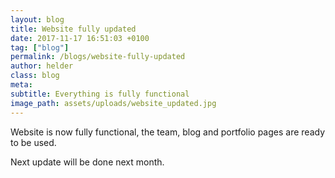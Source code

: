```yaml
---
layout: blog
title: Website fully updated
date: 2017-11-17 16:51:03 +0100
tag: ["blog"]
permalink: /blogs/website-fully-updated
author: helder
class: blog
meta: 
subtitle: Everything is fully functional
image_path: assets/uploads/website_updated.jpg
--- 
```


Website is now fully functional, the team, blog and portfolio pages are ready to be used.

Next update will be done next month.